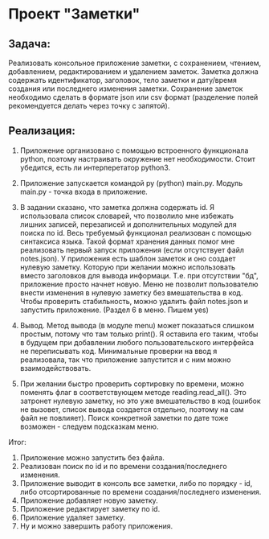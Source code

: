 # Проект "Заметки"

## Задача:

Реализовать консольное приложение заметки, с сохранением, чтением,
добавлением, редактированием и удалением заметок. Заметка должна
содержать идентификатор, заголовок, тело заметки и дату/время создания
или последнего изменения заметки. Сохранение заметок необходимо сделать
в формате json или csv формат (разделение полей рекомендуется делать через точку с запятой).

## Реализация:

1. Приложение организовано с помощью встроенного функционала python, поэтому настраивать окружение нет необходимости. Стоит убедится, есть ли интерперетатор python3. 

2. Приложение запускается командой py (python) main.py. Модуль main.py - точка входа в приложение. 

3. В задании сказано, что заметка должна содержать id. Я использовала список словарей, что позволило мне избежать лишних записей, перезаписей и дополнительных модулей для поиска по id. Весь требуемый функционал реализован с помощью синтаксиса языка. Такой формат хранения данных помог мне реализовать первый запуск приложения (если отсутствует файл notes.json). У приложения есть шаблон заметок и оно создает нулевую заметку. Которую при желании можно использовать вместо заголовков для вывода информаци. Т.е. при отсутствии "бд", приложение просто начнет новую. Меню не позволит пользователю внести изменения в нулевую заметку без вмешательства в код. Чтобы проверить стабильность, можно удалить файл notes.json и запустить приложение. (Раздел 6 в меню. Пишем yes)

4. Вывод. Метод вывода (в модуле menu) может показаться слишком простым, потому что там только print(). Я оставила его таким, чтобы в будущем при добавлении любого пользовательского интерфейса не переписывать код. Минимальные проверки на ввод я реализовала, так что приложение запустится и с ним можно взаимодействовать. 

5. При желании быстро проверить сортировку по времени, можно поменять флаг в соответствующем методе reading.read_all(). Это затронет нулевую заметку, но это уже вмешательство в код (ошибок не вызовет, список вывода создается отдельно, поэтому на сам файл не повлияет). Поиск конкретной заметки по дате тоже возможен - следуем подсказкам меню. 

Итог: 
1. Приложение можно запустить без файла.
2. Реализован поиск по id и по времени создания/последнего изменения. 
3. Приложение выводит в консоль все заметки, либо по порядку - id, либо отсортированные по времени создания/последнего изменения.
4. Приложение добавляет новую заметку.
5. Приложение редактирует заметку по id. 
6. Приложение удаляет заметку.
7. Ну и можно завершить работу приложения.